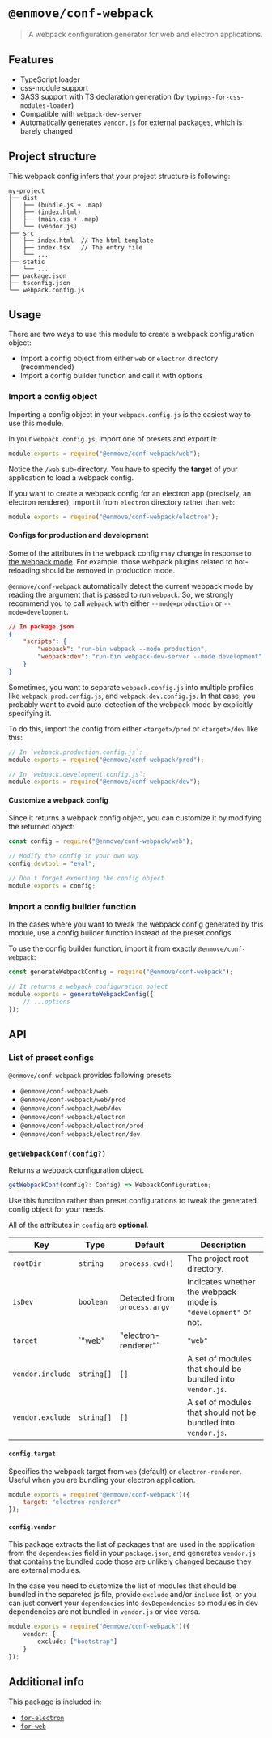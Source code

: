 
# `@enmove/conf-webpack`

> A webpack configuration generator for web and electron applications.

## Features

- TypeScript loader
- css-module support
- SASS support with TS declaration generation (by `typings-for-css-modules-loader`)
- Compatible with `webpack-dev-server`
- Automatically generates `vendor.js` for external packages, which is barely changed

## Project structure

This webpack config infers that your project structure is following:

```
my-project
├── dist
│   ├── (bundle.js + .map)
│   ├── (index.html)
│   ├── (main.css + .map)
│   └── (vendor.js)
├── src
│   ├── index.html  // The html template
│   ├── index.tsx   // The entry file
│   └── ...
├── static
│   └── ...
├── package.json
├── tsconfig.json
└── webpack.config.js
```

## Usage

There are two ways to use this module to create a webpack configuration object:

- Import a config object from either `web` or `electron` directory (recommended)
- Import a config builder function and call it with options

### Import a config object

Importing a config object in your `webpack.config.js` is the easiest way to use this module.

In your `webpack.config.js`, import one of presets and export it:

```js
module.exports = require("@enmove/conf-webpack/web");
```

Notice the `/web` sub-directory. You have to specify the **target** of your application to load a webpack config.

If you want to create a webpack config for an electron app (precisely, an electron renderer), import it from `electron` directory rather than `web`:

```js
module.exports = require("@enmove/conf-webpack/electron");
```

#### Configs for production and development

Some of the attributes in the webpack config may change in response to [the webpack mode](https://webpack.js.org/concepts/mode/). For example. those webpack plugins related to hot-reloading should be removed in production mode.

`@enmove/conf-webpack` automatically detect the current webpack mode by reading the argument that is passed to run `webpack`. So, we strongly recommend you to call `webpack` with either `--mode=production` or `--mode=development`.

```json
// In package.json
{
    "scripts": {
        "webpack": "run-bin webpack --mode production",
        "webpack:dev": "run-bin webpack-dev-server --mode development"
    }
}
```

Sometimes, you want to separate `webpack.config.js` into multiple profiles like `webpack.prod.config.js`, and `webpack.dev.config.js`. In that case, you probably want to avoid auto-detection of the webpack mode by explicitly specifying it.

To do this, import the config from either `<target>/prod` or `<target>/dev` like this:

```js
// In `webpack.production.config.js`:
module.exports = require("@enmove/conf-webpack/prod");

// In `webpack.development.config.js`:
module.exports = require("@enmove/conf-webpack/dev");
```

#### Customize a webpack config

Since it returns a webpack config object, you can customize it by modifying the returned object:

```js
const config = require("@enmove/conf-webpack/web");

// Modify the config in your own way
config.devtool = "eval";

// Don't forget exporting the config object
module.exports = config;
```

### Import a config builder function

In the cases where you want to tweak the webpack config generated by this module, use a config builder function instead of the preset configs.

To use the config builder function, import it from exactly `@enmove/conf-webpack`:

```js
const generateWebpackConfig = require("@enmove/conf-webpack");

// It returns a webpack configuration object
module.exports = generateWebpackConfig({
    // ...options
});
```

## API

### List of preset configs

`@enmove/conf-webpack` provides following presets:

- `@enmove/conf-webpack/web`
- `@enmove/conf-webpack/web/prod`
- `@enmove/conf-webpack/web/dev`
- `@enmove/conf-webpack/electron`
- `@enmove/conf-webpack/electron/prod`
- `@enmove/conf-webpack/electron/dev`


### `getWebpackConf(config?)`

Returns a webpack configuration object.

```ts
getWebpackConf(config?: Config) => WebpackConfiguration;
```

Use this function rather than preset configurations to tweak the generated config object for your needs.

All of the attributes in `config` are **optional**. 

| Key              | Type                          | Default                      | Description                                                   |
|------------------|-------------------------------|------------------------------|---------------------------------------------------------------|
| `rootDir`        | `string`                      | `process.cwd()`              | The project root directory.                                   |
| `isDev`          | `boolean`                     | Detected from `process.argv` | Indicates whether the webpack mode is `"development"` or not. |
| `target`         | `"web" | "electron-renderer"` | `"web"`                      | Indicates which platform your app targets.                    |
| `vendor.include` | `string[]`                    | `[]`                         | A set of modules that should be  bundled into `vendor.js`.    |
| `vendor.exclude` | `string[]`                    | `[]`                         | A set of modules that should not be bundled into `vendor.js`. |

#### `config.target`

Specifies the webpack target from `web` (default) or `electron-renderer`. Useful when you are bundling your electron application.

```js
module.exports = require("@enmove/conf-webpack")({
    target: "electron-renderer"
});
```

#### `config.vendor`

This package extracts the list of packages that are used in the application from the `dependencies` field in your `package.json`, and generates `vendor.js` that contains the bundled code those are unlikely changed because they are external modules.

In the case you need to customize the list of modules that should be bundled in the separeted js file, provide `exclude` and/or `include` list, or you can just convert your `dependencies` into `devDependencies` so modules in dev dependencies are not bundled in `vendor.js` or vice versa.

```ts
module.exports = require("@enmove/conf-webpack")({
    vendor: {
        exclude: ["bootstrap"]
    }
});
```

## Additional info

This package is included in:

- [`for-electron`](../for-electron#readme)
- [`for-web`](../for-web#readme)
